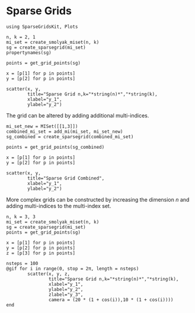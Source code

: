 # Sparse Grids
```@example sg
using SparseGridsKit, Plots

n, k = 2, 1
mi_set = create_smolyak_miset(n, k)
sg = create_sparsegrid(mi_set)
propertynames(sg)
```

```@example sg
points = get_grid_points(sg)

x = [p[1] for p in points]
y = [p[2] for p in points]

scatter(x, y,
        title="Sparse Grid n,k="*string(n)*","*string(k),
        xlabel="y_1",
        ylabel="y_2")
```

The grid can be altered by adding additional multi-indices.
```@example sg
mi_set_new = MISet([[1,3]]) 
combined_mi_set = add_mi(mi_set, mi_set_new)
sg_combined = create_sparsegrid(combined_mi_set)

points = get_grid_points(sg_combined)

x = [p[1] for p in points]
y = [p[2] for p in points]

scatter(x, y,
        title="Sparse Grid Combined",
        xlabel="y_1",
        ylabel="y_2")
```
More complex grids can be constructed by increasing the dimension $n$ and adding multi-indices to the multi-index set. 
```@example sg
n, k = 3, 3
mi_set = create_smolyak_miset(n, k)
sg = create_sparsegrid(mi_set)
points = get_grid_points(sg)

x = [p[1] for p in points]
y = [p[2] for p in points]
z = [p[3] for p in points]

nsteps = 100
@gif for i in range(0, stop = 2π, length = nsteps)
        scatter(x, y, z,
                title="Sparse Grid n,k="*string(n)*","*string(k),
                xlabel="y_1",
                ylabel="y_2",
                zlabel="y_3",
                camera = (20 * (1 + cos(i)),10 * (1 + cos(i))))
end
```
